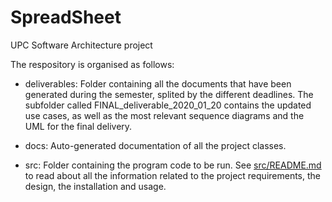 # SpreadSheet
UPC Software Architecture project

The respository is organised as follows:

  - deliverables: Folder containing all the documents that have been generated during the semester, splited by the different deadlines. The subfolder called FINAL_deliverable_2020_01_20 contains the updated use cases, as well as the most relevant sequence diagrams and the UML for the final delivery.
  
  - docs: Auto-generated documentation of all the project classes.
  
  - src: Folder containing the program code to be run. See [src/README.md](https://github.com/jorditruji/SpreadSheet/tree/master/src/README.md) to read about all the information related to the project requirements, the design, the installation and usage.

